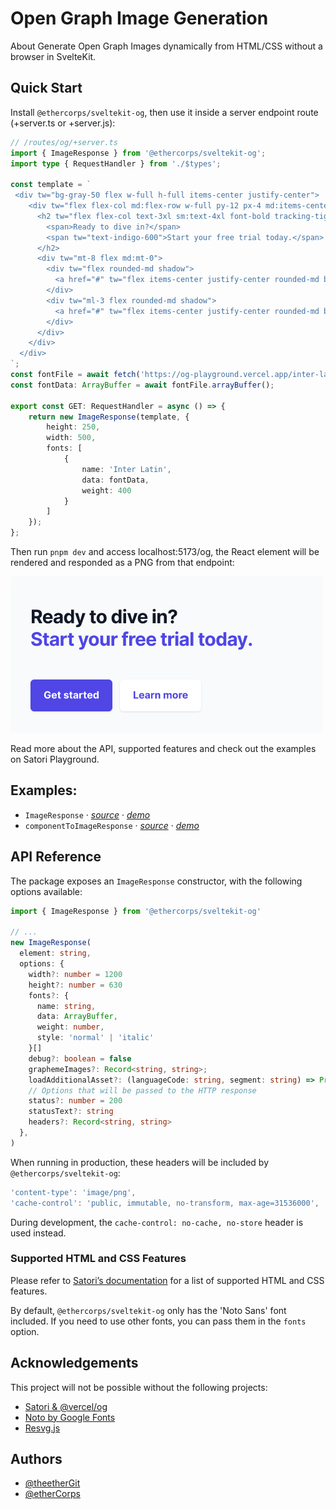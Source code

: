 # Open Graph Image Generation

About
Generate Open Graph Images dynamically from HTML/CSS without a browser in SvelteKit.

## Quick Start

Install `@ethercorps/sveltekit-og`, then use it inside a server endpoint route (+server.ts or +server.js):

```typescript
// /routes/og/+server.ts
import { ImageResponse } from '@ethercorps/sveltekit-og';
import type { RequestHandler } from './$types';

const template = `
 <div tw="bg-gray-50 flex w-full h-full items-center justify-center">
    <div tw="flex flex-col md:flex-row w-full py-12 px-4 md:items-center justify-between p-8">
      <h2 tw="flex flex-col text-3xl sm:text-4xl font-bold tracking-tight text-gray-900 text-left">
        <span>Ready to dive in?</span>
        <span tw="text-indigo-600">Start your free trial today.</span>
      </h2>
      <div tw="mt-8 flex md:mt-0">
        <div tw="flex rounded-md shadow">
          <a href="#" tw="flex items-center justify-center rounded-md border border-transparent bg-indigo-600 px-5 py-3 text-base font-medium text-white">Get started</a>
        </div>
        <div tw="ml-3 flex rounded-md shadow">
          <a href="#" tw="flex items-center justify-center rounded-md border border-transparent bg-white px-5 py-3 text-base font-medium text-indigo-600">Learn more</a>
        </div>
      </div>
    </div>
  </div>
`;
const fontFile = await fetch('https://og-playground.vercel.app/inter-latin-ext-400-normal.woff');
const fontData: ArrayBuffer = await fontFile.arrayBuffer();

export const GET: RequestHandler = async () => {
    return new ImageResponse(template, {
        height: 250,
        width: 500,
        fonts: [
            {
                name: 'Inter Latin',
                data: fontData,
                weight: 400
            }
        ]
    });
};

```

Then run `pnpm dev` and access localhost:5173/og, the React element will be rendered and responded as a PNG from that endpoint:

![Rendered OG image](static/demo.png)

Read more about the API, supported features and check out the examples on Satori Playground.

## Examples:
- `ImageResponse` · [_source_](/src/routes/+server.ts) · [_demo_](https://sveltekit-og-five.vercel.app)
- `componentToImageResponse` · [_source_](/src/routes/component-og/) · [_demo_](https://sveltekit-og-five.vercel.app/component-og)


## API Reference

The package exposes an `ImageResponse` constructor, with the following options available:

```typescript
import { ImageResponse } from '@ethercorps/sveltekit-og'

// ...
new ImageResponse(
  element: string,
  options: {
    width?: number = 1200
    height?: number = 630
    fonts?: {
      name: string,
      data: ArrayBuffer,
      weight: number,
      style: 'normal' | 'italic'
    }[]
    debug?: boolean = false
    graphemeImages?: Record<string, string>;
    loadAdditionalAsset?: (languageCode: string, segment: string) => Promise<SatoriOptions["fonts"] | string | undefined>;
    // Options that will be passed to the HTTP response
    status?: number = 200
    statusText?: string
    headers?: Record<string, string>
  },
)
```

When running in production, these headers will be included by `@ethercorps/sveltekit-og`:

```typescript
'content-type': 'image/png',
'cache-control': 'public, immutable, no-transform, max-age=31536000',
```

During development, the `cache-control: no-cache, no-store` header is used instead.

### Supported HTML and CSS Features

Please refer to [Satori’s documentation](https://github.com/vercel/satori#documentation) for a list of supported HTML and CSS features.

By default, `@ethercorps/sveltekit-og` only has the 'Noto Sans' font included. If you need to use other fonts, you can pass them in the `fonts` option.


## Acknowledgements

This project will not be possible without the following projects:

- [Satori & @vercel/og](https://github.com/vercel/satori)
- [Noto by Google Fonts](https://fonts.google.com/noto)
- [Resvg.js](https://github.com/yisibl/resvg-js)


## Authors

- [@theetherGit](https://www.github.com/theetherGit)
- [@etherCorps](https://www.github.com/etherCorps)
